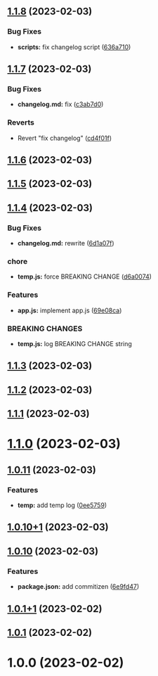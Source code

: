 ## [1.1.8](https://github.com/aslambeq/custom-tag/compare/MAIN_1.1.7...MAIN_1.1.8) (2023-02-03)


### Bug Fixes

* **scripts:** fix changelog script ([636a710](https://github.com/aslambeq/custom-tag/commit/636a710cdac9bcfb8aceda2fba193769713a3899))



## [1.1.7](https://github.com/aslambeq/custom-tag/compare/MAIN_1.1.6...MAIN_1.1.7) (2023-02-03)


### Bug Fixes

* **changelog.md:** fix ([c3ab7d0](https://github.com/aslambeq/custom-tag/commit/c3ab7d0c561cb8b1e8d9007b5ffed908c0fb5ea2))


### Reverts

* Revert "fix changelog" ([cd4f01f](https://github.com/aslambeq/custom-tag/commit/cd4f01fb5abda10bae329070b867f86cceb6353b))



## [1.1.6](https://github.com/aslambeq/custom-tag/compare/MAIN_1.1.5...MAIN_1.1.6) (2023-02-03)



## [1.1.5](https://github.com/aslambeq/custom-tag/compare/MAIN_1.1.4...MAIN_1.1.5) (2023-02-03)



## [1.1.4](https://github.com/aslambeq/custom-tag/compare/MAIN_1.1.3...MAIN_1.1.4) (2023-02-03)


### Bug Fixes

* **changelog.md:** rewrite ([6d1a07f](https://github.com/aslambeq/custom-tag/commit/6d1a07f0fc386448d7d1c7f6e18d584c651177f7))


### chore

* **temp.js:** force BREAKING CHANGE ([d6a0074](https://github.com/aslambeq/custom-tag/commit/d6a0074acf180bc6940fdc4508e278ca5fedcfd1))


### Features

* **app.js:** implement app.js ([69e08ca](https://github.com/aslambeq/custom-tag/commit/69e08cafb3eb62d3672c7ebe883e3f356479a1bb))


### BREAKING CHANGES

* **temp.js:** log BREAKING CHANGE string



## [1.1.3](https://github.com/aslambeq/custom-tag/compare/MAIN_1.1.2...MAIN_1.1.3) (2023-02-03)



## [1.1.2](https://github.com/aslambeq/custom-tag/compare/MAIN_1.1.1...MAIN_1.1.2) (2023-02-03)



## [1.1.1](https://github.com/aslambeq/custom-tag/compare/MAIN_1.1.0...MAIN_1.1.1) (2023-02-03)



# [1.1.0](https://github.com/aslambeq/custom-tag/compare/MAIN_1.0.11...MAIN_1.1.0) (2023-02-03)



## [1.0.11](https://github.com/aslambeq/custom-tag/compare/MAIN_1.0.10+1...MAIN_1.0.11) (2023-02-03)


### Features

* **temp:** add temp log ([0ee5759](https://github.com/aslambeq/custom-tag/commit/0ee5759a5b3318733b0e48ffcfb05e81cff17a39))



## [1.0.10+1](https://github.com/aslambeq/custom-tag/compare/MAIN_1.0.10...MAIN_1.0.10+1) (2023-02-03)



## [1.0.10](https://github.com/aslambeq/custom-tag/compare/MAIN_1.0.1+1...MAIN_1.0.10) (2023-02-03)


### Features

* **package.json:** add commitizen ([6e9fd47](https://github.com/aslambeq/custom-tag/commit/6e9fd474bdd1c2117b30896149b8d89f6b6cbbc9))



## [1.0.1+1](https://github.com/aslambeq/custom-tag/compare/MAIN_1.0.1...MAIN_1.0.1+1) (2023-02-02)



## [1.0.1](https://github.com/aslambeq/custom-tag/compare/MAIN_1.0.0...MAIN_1.0.1) (2023-02-02)



# 1.0.0 (2023-02-02)



